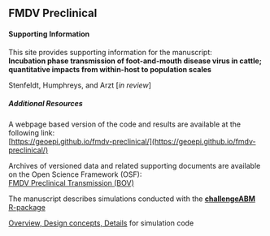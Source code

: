 ## FMDV Preclinical

#### Supporting Information  
This site provides supporting information for the manuscript:  
**Incubation phase transmission of foot-and-mouth disease virus in cattle; quantitative impacts from within-host to population scales**  
  
Stenfeldt, Humphreys, and Arzt  [*in review*]  
  

        
##### Additional Resources  
     
A webpage based version of the code and results are available at the following link:    
[https://geoepi.github.io/fmdv-preclinical/](https://geoepi.github.io/fmdv-preclinical/)  
  
Archives of versioned data and related supporting documents are available on the Open Science Framework (OSF):   
[FMDV Preclinical Transmission (BOV)](https://osf.io/qf2wr/)  
   
The manuscript describes simulations conducted with the [**challengeABM** R-package](https://github.com/geoepi/challengeABM)  


[Overview, Design concepts, Details](https://github.com/geoepi/challengeABM/blob/main/ODD_Decription.md) for simulation code   
  
  
   

